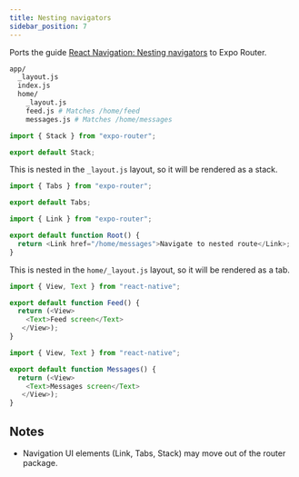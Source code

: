 ```yaml
---
title: Nesting navigators
sidebar_position: 7
---
```


Ports the guide [React Navigation: Nesting navigators](https://reactnavigation.org/docs/nesting-navigators) to Expo Router.

```bash title="File System"
app/
  _layout.js
  index.js
  home/
    _layout.js
    feed.js # Matches /home/feed
    messages.js # Matches /home/messages
```

```js title=app/_layout.js
import { Stack } from "expo-router";

export default Stack;
```

This is nested in the `_layout.js` layout, so it will be rendered as a stack.

```js title=app/home/_layout.js
import { Tabs } from "expo-router";

export default Tabs;
```

```js title=app/index.js
import { Link } from "expo-router";

export default function Root() {
  return <Link href="/home/messages">Navigate to nested route</Link>;
}
```

This is nested in the `home/_layout.js` layout, so it will be rendered as a tab.

```js title=app/home/feed.js
import { View, Text } from "react-native";

export default function Feed() {
  return (<View>
    <Text>Feed screen</Text>
   </View>);
}
```

```js title=app/home/messages.js
import { View, Text } from "react-native";

export default function Messages() {
  return (<View>
    <Text>Messages screen</Text>
   </View>);
}
```

## Notes

- Navigation UI elements (Link, Tabs, Stack) may move out of the router package.
